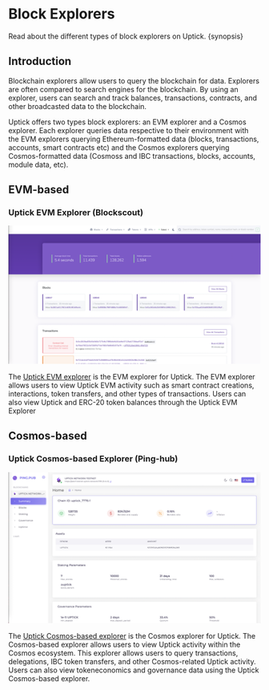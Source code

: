 <!--
order: 1
-->

# Block Explorers

Read about the different types of block explorers on Uptick. {synopsis}

## Introduction

Blockchain explorers allow users to query the blockchain for data. Explorers are often compared to search engines for the blockchain. By using an explorer, users can search and track balances, transactions, contracts, and other broadcasted data to the blockchain.

Uptick offers two types block explorers: an EVM explorer and a Cosmos explorer. Each explorer queries data respective to their environment with the EVM explorers querying Ethereum-formatted data (blocks, transactions, accounts, smart contracts etc) and the Cosmos explorers querying Cosmos-formatted data (Cosmoss and IBC transactions, blocks, accounts, module data, etc).

## EVM-based

### Uptick EVM Explorer (Blockscout)

![Blockscout](./img/blockscout.png)

The [Uptick EVM explorer](https://evm-explorer.testnet.uptick.network/) is the EVM explorer for Uptick. The EVM explorer allows users to view Uptick EVM activity such as smart contract creations, interactions, token transfers, and other types of transactions. Users can also view Uptick and ERC-20 token balances through the Uptick EVM Explorer

## Cosmos-based

### Uptick Cosmos-based Explorer (Ping-hub)

![Big Dipper](./img/big_dipper.png)

The [Uptick Cosmos-based explorer](https://explorer.testnet.uptick.network/) is the Cosmos explorer for Uptick. The Cosmos-based explorer allows users to view Uptick activity within the Cosmos ecosystem. This explorer allows users to query transactions, delegations, IBC token transfers, and other Cosmos-related Uptick activity. Users can also view tokeneconomics and governance data using the Uptick Cosmos-based explorer.
